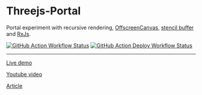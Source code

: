 # Threejs-Portal

Portal experiment with recursive rendering, [OffscreenCanvas](https://developer.mozilla.org/en-US/docs/Web/API/OffscreenCanvas), [stencil buffer](https://en.wikipedia.org/wiki/Stencil_buffer) and [RxJs](https://github.com/ReactiveX/rxjs).

[![GitHub Action Workflow Status][github-actions-workflow-image]][github-actions-workflow-url]
[![GitHub Action Deploy Workflow Status][github-actions-deploy-workflow-image]][github-actions-deploy-workflow-url]

---

[Live demo](https://barthabrw.github.io/Threejs-Portal)

[Youtube video](https://youtu.be/2dgGjEWTZRo)

[Article](https://barthaweb.com/2020/09/webgl-portal/)

[github-actions-workflow-image]: https://github.com/BarthaBRW/Threejs-Portal/workflows/Default/badge.svg
[github-actions-workflow-url]: https://github.com/BarthaBRW/Threejs-Portal/actions
[github-actions-deploy-workflow-image]: https://github.com/BarthaBRW/Threejs-Portal/workflows/Deploy/badge.svg
[github-actions-deploy-workflow-url]: https://github.com/BarthaBRW/Threejs-Portal/actions
